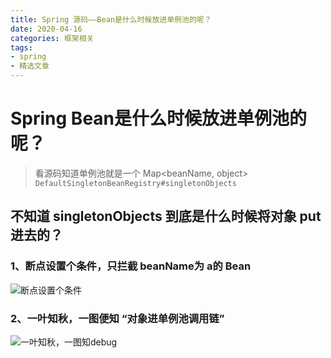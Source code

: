 ```yaml
---
title: Spring 源码——Bean是什么时候放进单例池的呢？
date: 2020-04-16
categories: 框架相关
tags:
- spring
- 精选文章
---
```


# Spring Bean是什么时候放进单例池的呢？
> 看源码知道单例池就是一个 Map<beanName, object> `DefaultSingletonBeanRegistry#singletonObjects`

## 不知道 singletonObjects 到底是什么时候将对象 put 进去的？

### 1、断点设置个条件，只拦截 beanName为 a的 Bean
![断点设置个条件](https://gitee.com/AmosWang/resource/raw/master/image/spring/debug/debug-condition.png)

### 2、一叶知秋，一图便知 “对象进单例池调用链”
![一叶知秋，一图知debug](https://gitee.com/AmosWang/resource/raw/master/image/spring/debug/debug-breakpoint.png)

